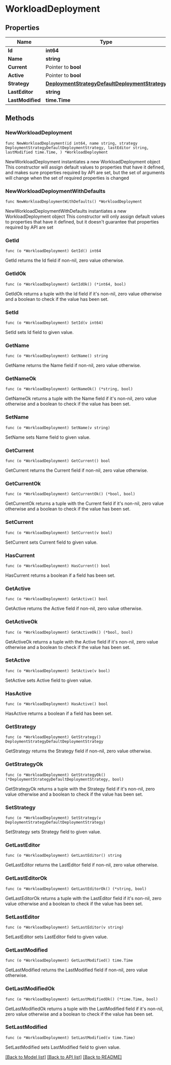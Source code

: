 # WorkloadDeployment

## Properties

Name | Type | Description | Notes
------------ | ------------- | ------------- | -------------
**Id** | **int64** |  | 
**Name** | **string** |  | 
**Current** | Pointer to **bool** |  | [optional] 
**Active** | Pointer to **bool** |  | [optional] 
**Strategy** | [**DeploymentStrategyDefaultDeploymentStrategy**](DeploymentStrategyDefaultDeploymentStrategy.md) |  | 
**LastEditor** | **string** |  | 
**LastModified** | **time.Time** |  | 

## Methods

### NewWorkloadDeployment

`func NewWorkloadDeployment(id int64, name string, strategy DeploymentStrategyDefaultDeploymentStrategy, lastEditor string, lastModified time.Time, ) *WorkloadDeployment`

NewWorkloadDeployment instantiates a new WorkloadDeployment object
This constructor will assign default values to properties that have it defined,
and makes sure properties required by API are set, but the set of arguments
will change when the set of required properties is changed

### NewWorkloadDeploymentWithDefaults

`func NewWorkloadDeploymentWithDefaults() *WorkloadDeployment`

NewWorkloadDeploymentWithDefaults instantiates a new WorkloadDeployment object
This constructor will only assign default values to properties that have it defined,
but it doesn't guarantee that properties required by API are set

### GetId

`func (o *WorkloadDeployment) GetId() int64`

GetId returns the Id field if non-nil, zero value otherwise.

### GetIdOk

`func (o *WorkloadDeployment) GetIdOk() (*int64, bool)`

GetIdOk returns a tuple with the Id field if it's non-nil, zero value otherwise
and a boolean to check if the value has been set.

### SetId

`func (o *WorkloadDeployment) SetId(v int64)`

SetId sets Id field to given value.


### GetName

`func (o *WorkloadDeployment) GetName() string`

GetName returns the Name field if non-nil, zero value otherwise.

### GetNameOk

`func (o *WorkloadDeployment) GetNameOk() (*string, bool)`

GetNameOk returns a tuple with the Name field if it's non-nil, zero value otherwise
and a boolean to check if the value has been set.

### SetName

`func (o *WorkloadDeployment) SetName(v string)`

SetName sets Name field to given value.


### GetCurrent

`func (o *WorkloadDeployment) GetCurrent() bool`

GetCurrent returns the Current field if non-nil, zero value otherwise.

### GetCurrentOk

`func (o *WorkloadDeployment) GetCurrentOk() (*bool, bool)`

GetCurrentOk returns a tuple with the Current field if it's non-nil, zero value otherwise
and a boolean to check if the value has been set.

### SetCurrent

`func (o *WorkloadDeployment) SetCurrent(v bool)`

SetCurrent sets Current field to given value.

### HasCurrent

`func (o *WorkloadDeployment) HasCurrent() bool`

HasCurrent returns a boolean if a field has been set.

### GetActive

`func (o *WorkloadDeployment) GetActive() bool`

GetActive returns the Active field if non-nil, zero value otherwise.

### GetActiveOk

`func (o *WorkloadDeployment) GetActiveOk() (*bool, bool)`

GetActiveOk returns a tuple with the Active field if it's non-nil, zero value otherwise
and a boolean to check if the value has been set.

### SetActive

`func (o *WorkloadDeployment) SetActive(v bool)`

SetActive sets Active field to given value.

### HasActive

`func (o *WorkloadDeployment) HasActive() bool`

HasActive returns a boolean if a field has been set.

### GetStrategy

`func (o *WorkloadDeployment) GetStrategy() DeploymentStrategyDefaultDeploymentStrategy`

GetStrategy returns the Strategy field if non-nil, zero value otherwise.

### GetStrategyOk

`func (o *WorkloadDeployment) GetStrategyOk() (*DeploymentStrategyDefaultDeploymentStrategy, bool)`

GetStrategyOk returns a tuple with the Strategy field if it's non-nil, zero value otherwise
and a boolean to check if the value has been set.

### SetStrategy

`func (o *WorkloadDeployment) SetStrategy(v DeploymentStrategyDefaultDeploymentStrategy)`

SetStrategy sets Strategy field to given value.


### GetLastEditor

`func (o *WorkloadDeployment) GetLastEditor() string`

GetLastEditor returns the LastEditor field if non-nil, zero value otherwise.

### GetLastEditorOk

`func (o *WorkloadDeployment) GetLastEditorOk() (*string, bool)`

GetLastEditorOk returns a tuple with the LastEditor field if it's non-nil, zero value otherwise
and a boolean to check if the value has been set.

### SetLastEditor

`func (o *WorkloadDeployment) SetLastEditor(v string)`

SetLastEditor sets LastEditor field to given value.


### GetLastModified

`func (o *WorkloadDeployment) GetLastModified() time.Time`

GetLastModified returns the LastModified field if non-nil, zero value otherwise.

### GetLastModifiedOk

`func (o *WorkloadDeployment) GetLastModifiedOk() (*time.Time, bool)`

GetLastModifiedOk returns a tuple with the LastModified field if it's non-nil, zero value otherwise
and a boolean to check if the value has been set.

### SetLastModified

`func (o *WorkloadDeployment) SetLastModified(v time.Time)`

SetLastModified sets LastModified field to given value.



[[Back to Model list]](../README.md#documentation-for-models) [[Back to API list]](../README.md#documentation-for-api-endpoints) [[Back to README]](../README.md)


